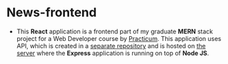 # News-frontend
* This __React__ application is a frontend part of my graduate __MERN__ stack project for a Web Developer course by [Practicum](https://practicum.com). This application uses API, which is created in a [separate repository](https://github.com/SoniaNeimark/news-explorer-api) and is hosted on [the server](https://api.sonia-news.students.nomoredomainssbs.ru/) where the __Express__ application is running on top of __Node JS__.
